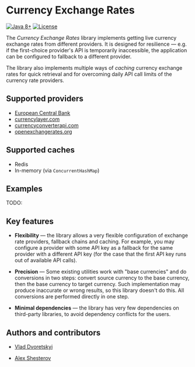 # Currency Exchange Rates

[![Java 8+](https://img.shields.io/badge/java-8%2B-blue.svg)](http://java.oracle.com)
[![License](https://img.shields.io/badge/license-MIT-blue.svg)](https://raw.githubusercontent.com/vdvoretskyi/currency-exchange-rates/master/LICENSE.md)

The _Currency Exchange Rates_ library implements getting live currency exchange rates from different providers.
It is designed for resilience — e.g. if the first-choice provider's API is temporarily inaccessible, the application can be configured to fallback to a different provider.

The library also implements multiple ways of _caching_ currency exchange rates for quick retrieval and for overcoming daily API call limits of the currency rate providers.


## Supported providers

* [European Central Bank](https://www.ecb.europa.eu/)
* [currencylayer.com](https://currencylayer.com/)
* [currencyconverterapi.com](https://currencyconverterapi.com)
* [openexchangerates.org](https://openexchangerates.org)


## Supported caches

* Redis
* In-memory (via `ConcurrentHashMap`)


## Examples

TODO:


## Key features

* **Flexibility** — the library allows a very flexible configuration of exchange rate providers, fallback chains and caching.
For example, you may configure a provider with some API key as a fallback for the same provider with a different API key 
(for the case that the first API key runs out of available API calls). 

* **Precision** — Some existing utilities work with "base currencies" and do conversions in two steps: convert source currency to the base currency, then the base currency to target currency.
Such implementation may produce inaccurate or wrong results, so this library doesn't do this.
All conversions are performed directly in one step.

* **Minimal dependencies** — the library has very few dependencies on third-party libraries, to avoid dependency conflicts for the users.


## Authors and contributors

* [Vlad Dvoretskyi](https://www.linkedin.com/in/vladislav-dvoretskiy-17528419/)

* [Alex Shesterov](https://www.linkedin.com/in/alexshesterov/)

